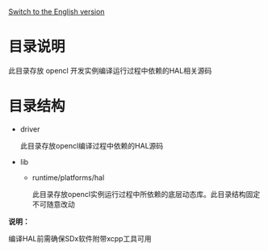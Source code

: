 [Switch to the English version](./README.md)

# 目录说明
此目录存放 opencl 开发实例编译运行过程中依赖的HAL相关源码

# 目录结构
* driver

  此目录存放opencl编译过程中依赖的HAL源码

* lib
  - runtime/platforms/hal

    此目录存放opencl实例运行过程中所依赖的底层动态库。此目录结构固定不可随意改动

**说明：**

  编译HAL前需确保SDx软件附带xcpp工具可用

